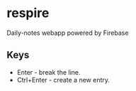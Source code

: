 # respire
Daily-notes webapp powered by Firebase

## Keys

+ Enter - break the line.
+ Ctrl+Enter - create a new entry.
